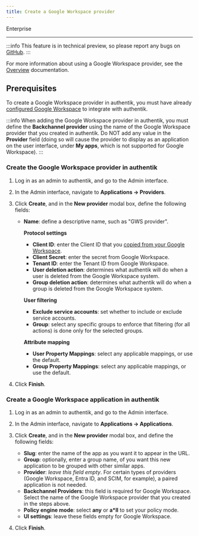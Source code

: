 ```yaml
---
title: Create a Google Workspace provider
---
```


<span class="badge badge--primary">Enterprise</span>

---

:::info
This feature is in technical preview, so please report any bugs on [GitHub](https://github.com/goauthentik/authentik/issues).
:::



For more information about using a Google Workspace provider, see the [Overview](./index.md) documentation.

## Prerequisites

To create a Google Workspace provider in authentik, you must have already [configured Google Workspace](./setup-gws.md) to integrate with authentik.

:::info
When adding the Google Workspace provider in authentik, you must define the **Backchannel provider** using the name of the Google Workspace provider that you created in authentik. Do NOT add any value in the **Provider** field (doing so will cause the provider to display as an application on the user interface, under **My apps**, which is not supported for Google Workspace).
:::

### Create the Google Workspace provider in authentik

1. Log in as an admin to authentik, and go to the Admin interface.

2. In the Admin interface, navigate to **Applications -> Providers**.

3. Click **Create**, and in the **New provider** modal box, define the following fields:

    - **Name**: define a descriptive name, such as "GWS provider".

        **Protocol settings**

        - **Client ID**: enter the Client ID that you [copied from your Google Workspace](./setup-gws.md).
        - **Client Secret**: enter the secret from Google Workspace.
        - **Tenant ID**: enter the Tenant ID from Google Workspace.
        - **User deletion action**: determines what authentik will do when a user is deleted from the Google Workspace system.
        - **Group deletion action**: determines what authentik will do when a group is deleted from the Google Workspace system.

        **User filtering**

        - **Exclude service accounts**: set whether to include or exclude service accounts.
        - **Group**: select any specific groups to enforce that filtering (for all actions) is done only for the selected groups.

        **Attribute mapping**

        - **User Property Mappings**: select any applicable mappings, or use the default.
        - **Group Property Mappings**: select any applicable mappings, or use the default.

4. Click **Finish**.

### Create a Google Workspace application in authentik

1. Log in as an admin to authentik, and go to the Admin interface.
2. In the Admin interface, navigate to **Applications -> Applications**.
3. Click **Create**, and in the **New provider** modal box, and define the following fields:

    - **Slug**: enter the name of the app as you want it to appear in the URL.
    - **Group**: optionally, enter a group name, of you want this new application to be grouped with other similar apps.
    - **Provider**: _leave this field empty_. For certain types of providers (Google Workspace, Entra ID, and SCIM, for example), a paired application is not needed.
    - **Backchannel Providers**: this field is required for Google Workspace. Select the name of the Google Workspace provider that you created in the steps above.
    - **Policy engine mode**: select **any** or **a*ll** to set your policy mode.
    - **UI settings**: leave these fields empty for Google Workspace.

4. Click **Finish**.
